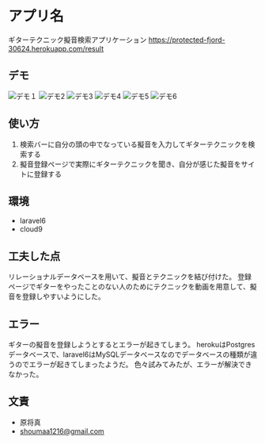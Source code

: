 # アプリ名

ギターテクニック擬音検索アプリケーション
https://protected-fjord-30624.herokuapp.com/result


## デモ

![デモ１](https://user-images.githubusercontent.com/83636953/140125267-8289a5c1-148f-4151-a0ac-cfa15491655c.png)
![デモ2](https://user-images.githubusercontent.com/83636953/140125311-1485ccf4-60db-4406-8abd-bc7632f855ed.png)
![デモ3](https://user-images.githubusercontent.com/83636953/140125381-d4434af1-24d8-44be-a71c-3fb2568bb453.png)
![デモ4](https://user-images.githubusercontent.com/83636953/140125401-d0958c9f-de02-44d0-abfa-8e995fa86df7.png)
![デモ5](https://user-images.githubusercontent.com/83636953/140125437-50eebaad-bff3-460e-b134-9c5edfec779c.png)
![デモ6](https://user-images.githubusercontent.com/83636953/140125469-3e1a1838-548a-4dc9-8642-ef7a7f0b46e3.png)



## 使い方



1. 検索バーに自分の頭の中でなっている擬音を入力してギターテクニックを検索する
2. 擬音登録ページで実際にギターテクニックを聞き、自分が感じた擬音をサイトに登録する


## 環境

* laravel6
* cloud9


## 工夫した点
リレーショナルデータベースを用いて、擬音とテクニックを結び付けた。
登録ページでギターをやったことのない人のためにテクニックを動画を用意して、擬音を登録しやすいようにした。

## エラー
ギターの擬音を登録しようとするとエラーが起きてしまう。
herokuはPostgresデータベースで、laravel6はMySQLデータベースなのでデータベースの種類が違うのでエラーが起きてしまったようだ。
色々試みてみたが、エラーが解決できなかった。




## 文責



* 原将真
* shoumaa1216@gmail.com








